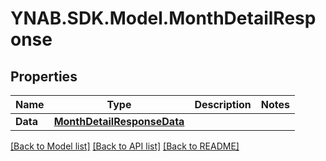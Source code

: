# YNAB.SDK.Model.MonthDetailResponse

## Properties

Name | Type | Description | Notes
------------ | ------------- | ------------- | -------------
**Data** | [**MonthDetailResponseData**](MonthDetailResponseData.md) |  | 

[[Back to Model list]](../README.md#documentation-for-models) [[Back to API list]](../README.md#documentation-for-api-endpoints) [[Back to README]](../README.md)

